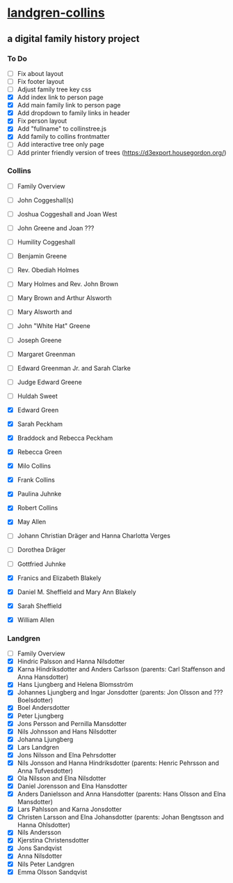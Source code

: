 # [landgren-collins](https://krogersst.github.io/landgren-collins)
## a digital family history project

### To Do
- [ ] Fix about layout
- [ ] Fix footer layout
- [ ] Adjust family tree key css
- [x] Add index link to person page
- [x] Add main family link to person page
- [x] Add dropdown to family links in header
- [x] Fix person layout
- [x] Add "fullname" to collinstree.js
- [x] Add family to collins frontmatter
- [ ] Add interactive tree only page
- [ ] Add printer friendly version of trees (https://d3export.housegordon.org/)

### Collins
- [ ] Family Overview
- [ ] John Coggeshall(s)
- [ ] Joshua Coggeshall and Joan West
- [ ] John Greene and Joan ???
- [ ] Humility Coggeshall
- [ ] Benjamin Greene
- [ ] Rev. Obediah Holmes
- [ ] Mary Holmes and Rev. John Brown
- [ ] Mary Brown and Arthur Alsworth
- [ ] Mary Alsworth and
- [ ] John "White Hat" Greene
- [ ] Joseph Greene
- [ ] Margaret Greenman
- [ ] Edward Greenman Jr. and Sarah Clarke
- [ ] Judge Edward Greene
- [ ] Huldah Sweet
- [x] Edward Green
- [x] Sarah Peckham
- [x] Braddock and Rebecca Peckham
- [x] Rebecca Green
- [x] Milo Collins
- [x] Frank Collins
- [x] Paulina Juhnke
- [x] Robert Collins
- [x] May Allen
- [ ] Johann Christian Dräger and Hanna Charlotta Verges
- [ ] Dorothea Dräger
- [ ] Gottfried Juhnke
- [x] Franics and Elizabeth Blakely
- [x] Daniel M. Sheffield and Mary Ann Blakely
- [x] Sarah Sheffield
- [x] William Allen


### Landgren
- [ ] Family Overview
- [x] Hindric Palsson and Hanna Nilsdotter
- [x] Karna Hindriksdotter and Anders Carlsson (parents: Carl Staffenson and Anna Hansdotter)
- [x] Hans Ljungberg and Helena Blomsström
- [x] Johannes Ljungberg and Ingar Jonsdotter (parents: Jon Olsson and ??? Boelsdotter)
- [x] Boel Andersdotter
- [x] Peter Ljungberg
- [x] Jons Persson and Pernilla Mansdotter
- [x] Nils Johnsson and Hans Nilsdotter
- [x] Johanna Ljungberg
- [x] Lars Landgren
- [x] Jons Nilsson and Elna Pehrsdotter
- [x] Nils Jonsson and Hanna Hindriksdotter (parents: Henric Pehrsson and Anna Tufvesdotter)
- [x] Ola Nilsson and Elna Nilsdotter
- [x] Daniel Jorensson and Elna Hansdotter
- [x] Anders Danielsson and Anna Hansdotter (parents: Hans Olsson and Elna Mansdotter)
- [x] Lars Pahlsson and Karna Jonsdotter
- [x] Christen Larsson and Elna Johansdotter (parents: Johan Bengtsson and Hanna Ohlsdotter)
- [x] Nils Andersson
- [x] Kjerstina Christensdotter
- [x] Jons Sandqvist
- [x] Anna Nilsdotter
- [x] Nils Peter Landgren
- [x] Emma Olsson Sandqvist

